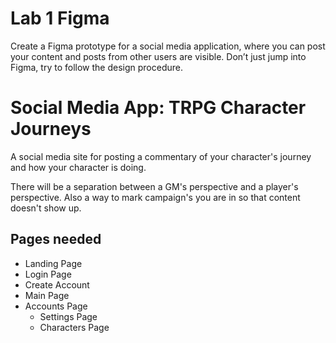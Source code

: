 # Lab 1 Figma

Create a Figma prototype for a social media application, where you can post your content and posts from other users are visible. Don’t just jump into Figma, try to follow the design procedure.

# Social Media App: TRPG Character Journeys
A social media site for posting a commentary of your character's journey and how your character is doing. 

 There will be a separation between a GM's perspective and a player's perspective. Also a way to mark campaign's you are in so that content doesn't show up. 

## Pages needed
- Landing Page
- Login Page
- Create Account
- Main Page
- Accounts Page
    - Settings Page
    - Characters Page
